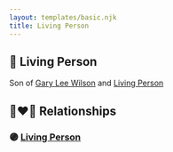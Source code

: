 ```yaml
---
layout: templates/basic.njk
title: Living Person
---
```

## 🔵 Living Person

Son of [Gary Lee Wilson](/people/8/83638300) and [Living Person](/people/5/5965529)

## 👩‍❤️‍👨 Relationships

### 🟣 [Living Person](/people/1/15233926)
